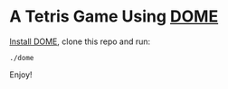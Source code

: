 # A Tetris Game Using [DOME](https://domeengine.com/)

[Install DOME](https://domeengine.com/installation), clone this repo and run:
```
./dome
```
Enjoy!
